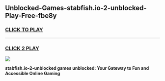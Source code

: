 
## Unblocked-Games-stabfish.io-2-unblocked-Play-Free-fbe8y
<h3>
<a href="https://premium76.site?title=stabfish.io-2-unblocked&ref=18A1">CLICK TO PLAY</a></h3>
<hr>

<h3>
<a href="https://premium76.site?title=stabfish.io-2-unblocked&ref=18A1">CLICK 2 PLAY</a>
  
</h3>

<a href="https://premium76.site?title=stabfish.io-2-unblocked&ref=18A1"><img src="https://clearcache.store/games.png"></a>


**stabfish.io-2-unblocked games unblocked: Your Gateway to Fun and Accessible Online Gaming**
